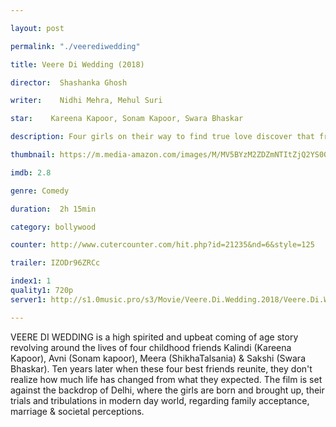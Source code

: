 ```yaml
---

layout: post

permalink: "./veerediwedding"

title: Veere Di Wedding (2018)

director:  Shashanka Ghosh

writer:    Nidhi Mehra, Mehul Suri

star:    Kareena Kapoor, Sonam Kapoor, Swara Bhaskar

description: Four girls on their way to find true love discover that friendship this strong has its consequences.

thumbnail: https://m.media-amazon.com/images/M/MV5BYzM2ZDZmNTItZjQ2YS00N2U3LWFlZDMtZDRjZGYwZmM0N2Q4XkEyXkFqcGdeQXVyODE5NzE3OTE@._V1_UX182_CR0,0,182,268_AL__QL50.jpg

imdb: 2.8

genre: Comedy

duration:  2h 15min

category: bollywood

counter: http://www.cutercounter.com/hit.php?id=21235&nd=6&style=125

trailer: IZODr96ZRCc

index1: 1
quality1: 720p
server1: http://s1.0music.pro/s3/Movie/Veere.Di.Wedding.2018/Veere.Di.Wedding.2018.720p.HDCAM.SaNiG.mkv

---
```


VEERE DI WEDDING is a high spirited and upbeat coming of age story revolving around the lives of four childhood friends Kalindi (Kareena Kapoor), Avni (Sonam kapoor), Meera (ShikhaTalsania) & Sakshi (Swara Bhaskar). Ten years later when these four best friends reunite, they don't realize how much life has changed from what they expected. The film is set against the backdrop of Delhi, where the girls are born and brought up, their trials and tribulations in modern day world, regarding family acceptance, marriage & societal perceptions.